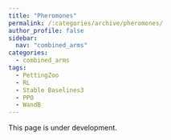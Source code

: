 ```yaml
---
title: "Pheromones"
permalink: /:categories/archive/pheromones/
author_profile: false
sidebar:
  nav: "combined_arms"
categories:
  - combined_arms
tags:
  - PettingZoo
  - RL
  - Stable Baselines3
  - PPO
  - WandB
---
```



This page is under development.